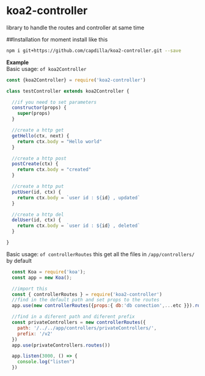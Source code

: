 # koa2-controller
library to handle the routes and controller at same time

##Installation
for moment install like this
```sh
npm i git+https://github.com/capdilla/koa2-controller.git --save
```

**Example**  
Basic usage:
  `of koa2Controller`

```javascript
const {koa2Controller} = require('koa2-controller')

class testController extends koa2Controller {

  //if you need to set parameters 
  constructor(props) {
    super(props)
  }

  //create a http get
  getHello(ctx, next) {
    return ctx.body = "Hello world"
  }

  //create a http post
  postCreate(ctx) {
    return ctx.body = "created"
  }

  //create a http put
  putUser(id, ctx) {
    return ctx.body = `user id : ${id} , updated`
  }

  //create a http del
  delUser(id, ctx) {
    return ctx.body = `user id : ${id} , deleted`
  }

}
```

Basic usage:
  `of controllerRoutes`
  this get all the files in `/app/controllers/` by default 
  

```javascript
  const Koa = require('koa');
  const app = new Koa();

  //import this
  const { controllerRoutes } = require('koa2-controller')
  //find in the default path and set props to the routes
  app.use(new controllerRoutes({props:{ db:'db conection',...etc }}).routes())

  //find in a diferent path and diferent prefix
  const privateControllers = new controllerRoutes({
    path: '/../../app/controllers/privateControllers/',
    prefix: '/v2'
  })
  app.use(privateControllers.routes())

  app.listen(3000, () => {
    console.log("listen")
  })
```